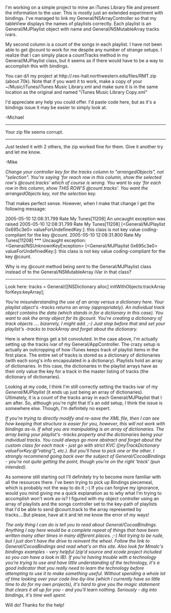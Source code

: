 

I'm working on a simple project to mine an iTunes Library file and present the information to the user.  This is mostly just an extended experiment with bindings.  I've managed to link my General/NSArrayController so that my tableView displays the names of playlists correctly.  Each playlist is an General/MJPlaylist object with name and General/NSMutableArray tracks ivars.  

My second column is a count of the songs in each playlist.  I have not been able to get @count to work for me despite any number of strange setups.  I realize that I can simply place a countTracks method in my General/MJPlaylist class, but it seems as if there would have to be a way to accomplish this with bindings.

You can d/l my project at http://.res-hall.northwestern.edu/files/RMT.zip (about 70k).  Note that if you want it to work, make a copy of your ~/Music/iTunes/iTunes Music Library.xml and make sure it is in the same location as the original and named "iTunes Music Library Copy.xml"

I'd appreciate any help you could offer.  I'd paste code here, but as it's a bindings issue it may be easier to simply look at.

-Michael

----

Your zip file seems corrupt.

----

Just tested it with 2 others, the zip worked fine for them.  Give it another try and let me know.

-Mike

*Change your controller key for the tracks column to "arrangedObjects", not "selection". You're saying 'for reach row in this column, show the selected row's @count.tracks' which of course is wrong. You want to say 'for each row in this column, show THIS ROW'S @count.tracks'. You want the arrangedObjects key, not the selection key.*

That makes perfect sense.  However, when I make that change I get the following message:

    
2005-05-10 12:08:31.799 Rate My Tunes[11208] An uncaught exception was raised
2005-05-10 12:08:31.799 Rate My Tunes[11208] [<General/MJPlaylist 0x695c3e0> valueForUndefinedKey:]: this class is not key value coding-compliant for the key @count.
2005-05-10 12:08:31.800 Rate My Tunes[11208] *** Uncaught exception: <General/NSUnknownKeyException> [<General/MJPlaylist 0x695c3e0> valueForUndefinedKey:]: this class is not key value coding-compliant for the key @count.


Why is my @count method being sent to the General/MJPlaylist class instead of to the General/NSMutableArray iVar in that class?

----

Look here:     tracks = General/[[NSDictionary alloc] initWithObjects:trackArray forKeys:keyArray]; 

*You're misunderstanding the use of an array versus a dictionary here. Your playlist object's     -tracks returns an array (appropriately). An individual track object contains the data (which stands in for a dictionary in this case). You want to ask the array object for its @count. You're creating a *dictionary* of track objects .... bizarrely, I might add. ;-)  Just stop before that and set your playlist's -tracks to trackArray and forget about the dictionary.*

Here is where things get a bit convoluted.  In the case above, I'm actually setting up the tracks ivar of my General/AppController.  The crazy setup is actually an outcropping of how iTunes keeps track of playlist items in the first place.  The entire set of tracks is stored as a dictionary of dictionaries (with each song's info encapsulated in a dictionary).  Playlists hold an array of dictionaries.  In this case, the dictionaries in the playlist arrays have as their only value the key for a track in the master listing of tracks (the dictionary of dictionaries).  

Looking at my code, I think I'm still correctly setting the tracks ivar of my *General/MJPlaylist* (it ends up just being an array of dictionaries).  Ultimately, it is a count of the tracks array in each General/MJPlaylist that I am after.  So, although you're right that it's an odd setup, I think the issue is somewhere else.  Though, I'm definitely no expert.

*If you're trying to directly modify and re-save the XML file, then I can see how keeping that structure is easier for you, however, this will *not* work with bindings as-is. If what you are manipulating is an array of dictionaries. The array being your playlist's -tracks property and the dictionaries being your individual tracks. You could always go more abstract and forget about the custom class for each track - just go with strict KVC ([myTrackDictionary valueForKey:@"rating"], etc.). But you'll have to pick one or the other. I *strongly* recommend going back over the subject of General/CocoaBindings - you're not quite getting the point, though you're on the right 'track' (pun intended).*

As someone still starting out I'll definitely try to become more familiar with all the resources there.  I've been trying to pick up Bindings piecemeal, which is probably not the way to do it ;-)  If you can forgive my ignorance, would you mind giving me a quick explanation as to why what I'm trying to accomplish won't work as-is?  I figured with my object controller using an array of playlists and the songs controller set to the key-path of playlists that I'd be able to send @count.track to the array represented by tracks....But please, have at it and let me know the error of my ways!

*The only thing I can do is tell you to read about General/CocoaBindings. Anything I say here would be a complete repeat of things that have been written many other times in many different places. ;-) Not trying to be rude, but I just don't have the drive to reinvent the wheel. Follow the link to General/CocoaBindings and read what's on this site. Also look for Mmalc's bindings examples - very helpful (zip'd source and xcode project included so you can have a look in IB). If you're having trouble with a technology you're trying to use and have little understanding of the technology, it's a good indicator that you really need to learn the technology before attempting to use it to make something useful. Without spending a whole lot of time looking over your code line-by-line (which I currently have so little time to do for my own projects), it's hard to give you the magic statement that clears it all up for you - and you'll learn nothing. Seriously - dig into bindings, it's time well spent.*

Will do!  Thanks for the help!